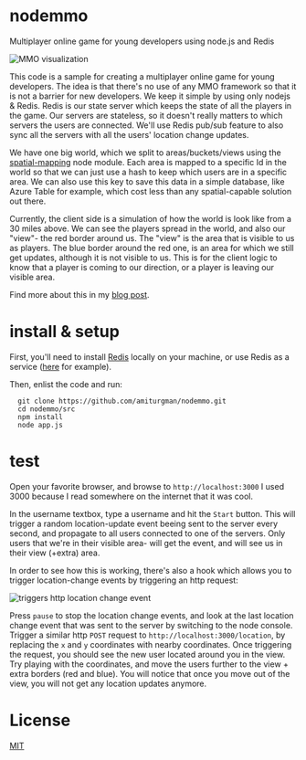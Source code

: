 # nodemmo
Multiplayer online game for young developers using node.js and Redis

![MMO visualization](https://github.com/amiturgman/nodemmo/raw/master/img/simulation.png "MMO visualization")

This code is a sample for creating a multiplayer online game for young developers. The idea is that there's no use of any MMO framework so that it is not a barrier for new developers.
We keep it simple by using only nodejs & Redis.
Redis is our state server which keeps the state of all the players in the game. Our servers are stateless, so it doesn't really matters to which servers the users are connected.
We'll use Redis pub/sub feature to also sync all the servers with all the users' location change updates.

We have one big world, which we split to areas/buckets/views using the [spatial-mapping](https://github.com/amiturgman/spatial-mapping) node module. Each area is mapped to a specific Id in the world
so that we can just use a hash to keep which users are in a specific area. We can also use this key to save this data in a simple database, like Azure Table for example, which cost less than any spatial-capable solution out there.

Currently, the client side is a simulation of how the world is look like from a 30 miles above.
We can see the players spread in the world, and also our "view"- the red border around us.
The "view" is the area that is visible to us as players. The blue border around the red one, is an area for which we still get updates, although it is not visible to us.
This is for the client logic to know that a player is coming to our direction, or a player is leaving our visible area.

Find more about this in my [blog post](http://todo-add-url.com).

# install & setup

First, you'll need to install [Redis](http://redis.io/download) locally on your machine, or use Redis as a service ([here](http://azure.microsoft.com/en-us/services/cache/) for example).

Then, enlist the code and run:
```
  git clone https://github.com/amiturgman/nodemmo.git
  cd nodemmo/src
  npm install
  node app.js
```

# test
Open your favorite browser, and browse to `http://localhost:3000`
I used 3000 because I read somewhere on the internet that it was cool.

In the username textbox, type a username and hit the `Start` button.
This will trigger a random location-update event beeing sent to the server every second, and propagate to all users connected to one of the servers.
Only users that we're in their visible area- will get the event, and will see us in their view (+extra) area.

In order to see how this is working, there's also a hook which allows you to trigger location-change events by triggering an http request:

![triggers http location change event](https://github.com/amiturgman/nodemmo/raw/master/img/http-location.png "triggers http location change event")

Press `pause` to stop the location change events, and look at the last location change event that was sent to the server by switching to the node console.
Trigger a similar http `POST` request to `http://localhost:3000/location`, by replacing the `x` and `y` coordinates with nearby coordinates.
Once triggering the request, you should see the new user located around you in the view. Try playing with the coordinates, and move the users further to the view + extra borders (red and blue).
You will notice that once you move out of the view, you will not get any location updates anymore.



# License
[MIT](LICENSE)
